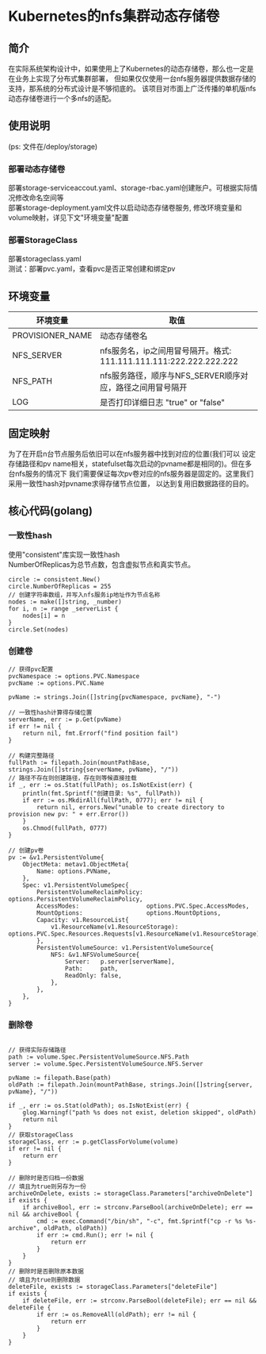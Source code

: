 # Kubernetes的nfs集群动态存储卷

## 简介

在实际系统架构设计中，如果使用上了Kubernetes的动态存储卷，那么也一定是在业务上实现了分布式集群部署，
但如果仅仅使用一台nfs服务器提供数据存储的支持，那系统的分布式设计是不够彻底的。
该项目对市面上广泛传播的单机版nfs动态存储卷进行一个多nfs的适配。


## 使用说明
(ps: 文件在/deploy/storage)    

### 部署动态存储卷
部署storage-serviceaccout.yaml、storage-rbac.yaml创建账户。可根据实际情况修改命名空间等  
部署storage-deployment.yaml文件以启动动态存储卷服务, 修改环境变量和volume映射，详见下文"环境变量"配置  


### 部署StorageClass
部署storageclass.yaml  
测试：部署pvc.yaml，查看pvc是否正常创建和绑定pv

## 环境变量

| 环境变量 | 取值 |
| --- | ---- |
| PROVISIONER_NAME | 动态存储卷名 | 
| NFS_SERVER | nfs服务名，ip之间用冒号隔开。格式: 111.111.111.111:222.222.222.222|
| NFS_PATH | nfs服务路径，顺序与NFS_SERVER顺序对应，路径之间用冒号隔开 |
| LOG | 是否打印详细日志 "true" or "false" |


## 固定映射

为了在开启n台节点服务后依旧可以在nfs服务器中找到对应的位置(我们可以
设定存储路径和pv name相关，statefulset每次启动的pvname都是相同的)。但在多台nfs服务的情况下
我们需要保证每次pv卷对应的nfs服务器是固定的。这里我们采用一致性hash对pvname求得存储节点位置，
以达到复用旧数据路径的目的。

## 核心代码(golang)

### 一致性hash

使用"consistent"库实现一致性hash  
NumberOfReplicas为总节点数，包含虚拟节点和真实节点。
```
circle := consistent.New()
circle.NumberOfReplicas = 255
// 创建字符串数组，并写入nfs服务ip地址作为节点名称
nodes := make([]string, _number)
for i, n := range _serverList {
    nodes[i] = n
}
circle.Set(nodes)
```

### 创建卷

```
// 获得pvc配置
pvcNamespace := options.PVC.Namespace
pvcName := options.PVC.Name

pvName := strings.Join([]string{pvcNamespace, pvcName}, "-")
   
// 一致性hash计算得存储位置
serverName, err := p.Get(pvName)
if err != nil {
    return nil, fmt.Errorf("find position fail")
}

// 构建完整路径
fullPath := filepath.Join(mountPathBase, strings.Join([]string{serverName, pvName}, "/"))
// 路径不存在则创建路径，存在则等候直接挂载
if _, err := os.Stat(fullPath); os.IsNotExist(err) {
    println(fmt.Sprintf("创建目录: %s", fullPath))
    if err := os.MkdirAll(fullPath, 0777); err != nil {
        return nil, errors.New("unable to create directory to provision new pv: " + err.Error())
    }
    os.Chmod(fullPath, 0777)
}

// 创建pv卷
pv := &v1.PersistentVolume{
    ObjectMeta: metav1.ObjectMeta{
        Name: options.PVName,
    },
    Spec: v1.PersistentVolumeSpec{
        PersistentVolumeReclaimPolicy: options.PersistentVolumeReclaimPolicy,
        AccessModes:                   options.PVC.Spec.AccessModes,
        MountOptions:                  options.MountOptions,
        Capacity: v1.ResourceList{
            v1.ResourceName(v1.ResourceStorage): options.PVC.Spec.Resources.Requests[v1.ResourceName(v1.ResourceStorage)],
        },
        PersistentVolumeSource: v1.PersistentVolumeSource{
            NFS: &v1.NFSVolumeSource{
                Server:   p.server[serverName],
                Path:     path,
                ReadOnly: false,
            },
        },
    },
}
```

### 删除卷

```

// 获得实际存储路径
path := volume.Spec.PersistentVolumeSource.NFS.Path
server := volume.Spec.PersistentVolumeSource.NFS.Server

pvName := filepath.Base(path)
oldPath := filepath.Join(mountPathBase, strings.Join([]string{server, pvName}, "/"))

if _, err := os.Stat(oldPath); os.IsNotExist(err) {
    glog.Warningf("path %s does not exist, deletion skipped", oldPath)
    return nil
}
// 获取storageClass
storageClass, err := p.getClassForVolume(volume)
if err != nil {
    return err
}

// 删除时是否归档一份数据
// 填且为true则另存为一份
archiveOnDelete, exists := storageClass.Parameters["archiveOnDelete"]
if exists {
    if archiveBool, err := strconv.ParseBool(archiveOnDelete); err == nil && archiveBool {
        cmd := exec.Command("/bin/sh", "-c", fmt.Sprintf("cp -r %s %s-archive", oldPath, oldPath))
        if err := cmd.Run(); err != nil {
            return err
        }
    }
}
// 删除时是否删除原本数据
// 填且为true则删除数据
deleteFile, exists := storageClass.Parameters["deleteFile"]
if exists {
    if deleteFile, err := strconv.ParseBool(deleteFile); err == nil && deleteFile {
        if err := os.RemoveAll(oldPath); err != nil {
            return err
        }
    }
}

```